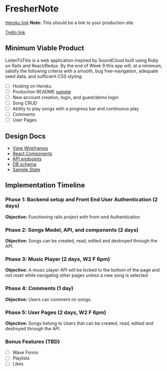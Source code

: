 # FresherNote

[Heroku link][heroku] **Note:** This should be a link to your production site

[Trello link][trello]

[heroku]: http://www.herokuapp.com
[trello]: https://trello.com/b/ALgfuX0Q/freshernote

## Minimum Viable Product

ListenToThis is a web application inspired by SoundCloud built using Ruby on Rails
and React/Redux. By the end of Week 9 this app will, at a minimum, satisfy the
following criteria with a smooth, bug free-navigation, adequate seed data, and
sufficient CSS styling:

- [ ] Hosting on Heroku
- [ ] Production README [sample](docs/production_readme.md)
- [ ] New account creation, login, and guest/demo login
- [ ] Song CRUD
- [ ] Ability to play songs with a progress bar and continuous play
- [ ] Comments
- [ ] User Pages

## Design Docs
* [View Wireframes][wireframes]
* [React Components][components]
* [API endpoints][api-endpoints]
* [DB schema][schema]
* [Sample State][sample-state]

[wireframes]: docs/wireframes
[components]: docs/component-hierarchy.md
[sample-state]: docs/sample-state.md
[api-endpoints]: docs/api-endpoints.md
[schema]: docs/schema.md

## Implementation Timeline

### Phase 1: Backend setup and Front End User Authentication (2 days)

**Objective:** Functioning rails project with front-end Authentication

### Phase 2: Songs Model, API, and components (2 days)

**Objective:** Songs can be created, read, edited and destroyed through
the API.

### Phase 3: Music Player (2 days, W2 F 6pm)

**Objective:** A music player API will be locked to the bottom of the page and not
reset while navigating other pages unless a new song is selected

### Phase 4: Comments (1 day)

**Objective:** Users can comment on songs.

### Phase 5: User Pages (2 days, W2 F 6pm)

**Objective:** Songs belong to Users that can be created, read, edited and destroyed through the API.

### Bonus Features (TBD)
- [ ] Wave Forms
- [ ] Playlists
- [ ] Likes
